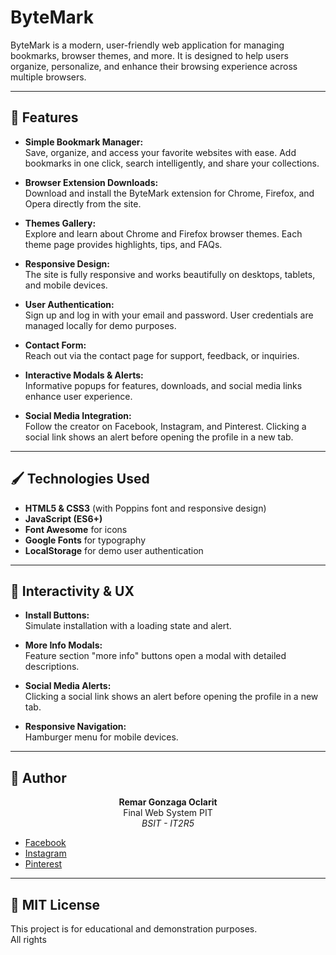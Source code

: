 # ByteMark

ByteMark is a modern, user-friendly web application for managing bookmarks, browser themes, and more. It is designed to help users organize, personalize, and enhance their browsing experience across multiple browsers.

---

## 🌟 Features

- **Simple Bookmark Manager:**  
  Save, organize, and access your favorite websites with ease. Add bookmarks in one click, search intelligently, and share your collections.

- **Browser Extension Downloads:**  
  Download and install the ByteMark extension for Chrome, Firefox, and Opera directly from the site.

- **Themes Gallery:**  
  Explore and learn about Chrome and Firefox browser themes. Each theme page provides highlights, tips, and FAQs.

- **Responsive Design:**  
  The site is fully responsive and works beautifully on desktops, tablets, and mobile devices.

- **User Authentication:**  
  Sign up and log in with your email and password. User credentials are managed locally for demo purposes.

- **Contact Form:**  
  Reach out via the contact page for support, feedback, or inquiries.

- **Interactive Modals & Alerts:**  
  Informative popups for features, downloads, and social media links enhance user experience.

- **Social Media Integration:**  
  Follow the creator on Facebook, Instagram, and Pinterest. Clicking a social link shows an alert before opening the profile in a new tab.

---

## 🖌️ Technologies Used

- **HTML5 & CSS3** (with Poppins font and responsive design)
- **JavaScript (ES6+)**
- **Font Awesome** for icons
- **Google Fonts** for typography
- **LocalStorage** for demo user authentication

---

## 🚀 Interactivity & UX

- **Install Buttons:**  
  Simulate installation with a loading state and alert.

- **More Info Modals:**  
  Feature section "more info" buttons open a modal with detailed descriptions.

- **Social Media Alerts:**  
  Clicking a social link shows an alert before opening the profile in a new tab.

- **Responsive Navigation:**  
  Hamburger menu for mobile devices.

---

## 👤 Author

<p align="center">
  <strong>Remar Gonzaga Oclarit</strong><br>
  Final Web System PIT<br>
  <em>BSIT - IT2R5</em>
</p>

- [Facebook](https://www.facebook.com/mar.374322/)
- [Instagram](https://www.instagram.com/lluv.ramiruuu?igsh=ZnZqYXUyNm9qN25p)
- [Pinterest](https://pin.it/4khTJfOYG)

---

## 📢 MIT License

This project is for educational and demonstration purposes.  
All rights